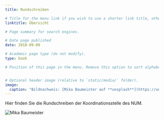 ```yaml
---
title: Rundschreiben

# Title for the menu link if you wish to use a shorter link title, otherwise remove this option.
linktitle: Übersicht

# Page summary for search engines.

# Date page published
date: 2018-09-09

# Academic page type (do not modify).
type: book

# Position of this page in the menu. Remove this option to sort alphabetically.


# Optional header image (relative to `static/media/` folder).
image: 
  caption: "Bildnachweis: [Mika Baumeister auf **unsplash**](https://unsplash.com/photos/ZsYPpaeldTM"
---
```


Hier finden Sie die Rundschreiben der Koordinationsstelle des NUM.

![Mika Baumeister](/book/_index_files/featured.jpg)
